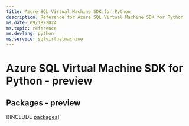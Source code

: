 ```yaml
---
title: Azure SQL Virtual Machine SDK for Python
description: Reference for Azure SQL Virtual Machine SDK for Python
ms.date: 09/18/2024
ms.topic: reference
ms.devlang: python
ms.service: sqlvirtualmachine
---
```

# Azure SQL Virtual Machine SDK for Python - preview
## Packages - preview
[!INCLUDE [packages](sql-virtual-machine-index.md)]